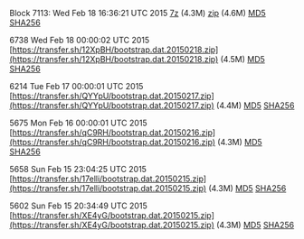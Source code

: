 Block 7113: Wed Feb 18 16:36:21 UTC 2015 [7z](https://transfer.sh/rFTsJ/bootstrap.dat.20150218.7z) (4.3M) [zip](https://transfer.sh/13VXQh/bootstrap.dat.20150218.zip) (4.6M) [MD5](https://transfer.sh/2Sz7A/md5.txt) [SHA256](https://transfer.sh/pxzmT/sha256.txt)

6738 Wed Feb 18 00:00:02 UTC 2015 [https://transfer.sh/12XpBH/bootstrap.dat.20150218.zip](https://transfer.sh/12XpBH/bootstrap.dat.20150218.zip) (4.5M) [MD5](https://transfer.sh/11aHRR/md5.txt) [SHA256](https://transfer.sh/3l7Z6/sha256.txt)

6214 Tue Feb 17 00:00:01 UTC 2015 [https://transfer.sh/QYYpU/bootstrap.dat.20150217.zip](https://transfer.sh/QYYpU/bootstrap.dat.20150217.zip) (4.4M) [MD5](https://transfer.sh/qfqyN/md5.txt) [SHA256](https://transfer.sh/sOerI/sha256.txt)

5675 Mon Feb 16 00:00:01 UTC 2015 [https://transfer.sh/qC9RH/bootstrap.dat.20150216.zip](https://transfer.sh/qC9RH/bootstrap.dat.20150216.zip) (4.3M) [MD5](https://transfer.sh/aAJi8/md5.txt) [SHA256](https://transfer.sh/BwK5N/sha256.txt)

5658 Sun Feb 15 23:04:25 UTC 2015 [https://transfer.sh/17elli/bootstrap.dat.20150215.zip](https://transfer.sh/17elli/bootstrap.dat.20150215.zip) (4.3M) [MD5](https://transfer.sh/q4lD6/md5.txt) [SHA256](https://transfer.sh/YYuYX/sha256.txt)

5602 Sun Feb 15 20:34:49 UTC 2015 [https://transfer.sh/XE4yG/bootstrap.dat.20150215.zip](https://transfer.sh/XE4yG/bootstrap.dat.20150215.zip) (4.3M) [MD5](https://transfer.sh/68D5h/md5.txt) [SHA256](https://transfer.sh/Pvchs/sha256.txt)
